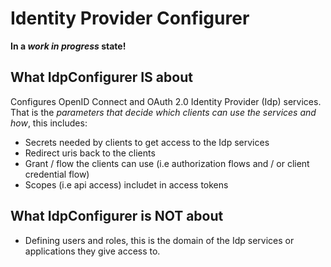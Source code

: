 # Identity Provider Configurer

**In a *work in progress* state!**

## What IdpConfigurer IS about

Configures OpenID Connect and OAuth 2.0 Identity Provider (Idp) services. That is the *parameters that decide which clients can use the services and how*, this includes:
- Secrets needed by clients to get access to the Idp services
- Redirect uris back to the clients
- Grant / flow the clients can use (i.e authorization flows and / or client credential flow)
- Scopes (i.e api access) includet in access tokens

## What IdpConfigurer is NOT about

- Defining users and roles, this is the domain of the Idp services or applications they give access to.
